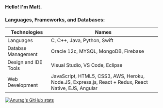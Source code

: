 ### Hello! I'm Matt.

### Languages, Frameworks, and Databases: 

Technologies | Names
------------ | -------------
Languages | C, C++, Java, Python, Swift
Databse Management | Oracle 12c, MYSQL, MongoDB, Firebase
Design and IDE Tools | Visual Studio, VS Code, Eclipse
Web Development |	JavaScript, HTML5, CSS3, AWS, Heroku, Node.JS, Express.js, React + Redux, React Native, EJS, Angular
  

[![Anurag's GitHub stats](https://github-readme-stats.vercel.app/api?username=trinhmatt&count_private=true&show_icons=true&theme=tokyonight&hide=contribs,prs,issues)](https://github.com/anuraghazra/github-readme-stats)

<!--
**trinhmatt/trinhmatt** is a ✨ _special_ ✨ repository because its `README.md` (this file) appears on your GitHub profile.



Here are some ideas to get you started:

- 🔭 I’m currently working on ...
- 🌱 I’m currently learning ...
- 👯 I’m looking to collaborate on ...
- 🤔 I’m looking for help with ...
- 💬 Ask me about ...
- 📫 How to reach me: ...
- 😄 Pronouns: ...
- ⚡ Fun fact: ...
-->
